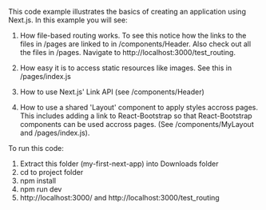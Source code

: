 This code example illustrates the basics of creating an application using Next.js.
In this example you will see:

1. How file-based routing works. To see this notice how 
the links to the files in /pages are linked to in /components/Header. Also
check out all the files in /pages. Navigate to http://localhost:3000/test_routing. 

2. How easy it is to access static resources like images. See this in /pages/index.js

3. How to use Next.js' Link API (see /components/Header)

4. How to use a shared 'Layout' component to apply styles accross pages. This
includes adding a link to React-Bootstrap so that React-Bootstrap components can be used accross 
pages. (See /components/MyLayout and /pages/index.js).


To run this code:

1. Extract this folder (my-first-next-app) into Downloads folder
2. cd to project folder
3. npm install
4. npm run dev
5. http://localhost:3000/ and http://localhost:3000/test_routing
